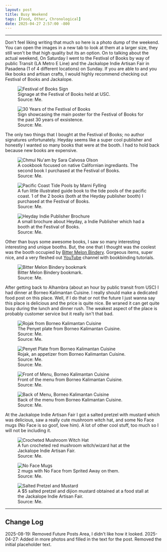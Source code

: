 ```yaml
---
layout: post
title: Busy Weekend
tags: [Food, Other, Chronological]
date: 2025-04-27 2:57:00 -800
---
```

---
Don't feel liking writing that much so here is a photo dump of the weekend. You can open the images in a new tab to look at them at a larger size, they still won't be that high quality but its an option. On to talking about the actual weekend, On Saturday I went to the Festival of Books by way of public Transit (LA Metro E Line) and the Jackalope Indie Artisan Fair in Pasadena (1 of 4 different locations) on Sunday. If you are able to and you like books and artisan crafts, I would highly recommend checking out Festival of Books and Jackalope. 

<div class="image-container">
  <figure>
    <img src="https://raw.githubusercontent.com/fiercefire/Blog-Assets/refs/heads/main/2025-04-26-Busy-Weekend/2025-04-26-Festival-Of-Books-Sign.webp" alt="Festival of Books Sign">
    <figcaption>Signage at the Festival of Books held at USC.<br>Source: Me.</figcaption>
  </figure>

  <figure>
      <img src="https://raw.githubusercontent.com/fiercefire/Blog-Assets/refs/heads/main/2025-04-26-Busy-Weekend/2025-04-26-Festival-Of-Books-30-Years.webp" alt="30 Years of the Festival of Books">
      <figcaption>Sign showcasing the main poster for the Festival of Books for the past 30 years of exsistence.<br>Source: Me.</figcaption>
  </figure>
</div>

The only two things that I bought at the Festival of Books; no author signatures unfortunately. Heyday seems like a super cool publisher and honestly I wanted so many books that were at the booth. I had to hold back because new books are expensive. 

<div class="image-container">
  <figure>
    <img src="https://raw.githubusercontent.com/fiercefire/Blog-Assets/refs/heads/main/2025-04-26-Busy-Weekend/2025-04-26-Sara-Olson-Chimi-Nu'am.webp" alt="Chmui Nu'am by Sara Calvosa Olson">
    <figcaption>A cookbook focused on native Californian ingrediants. The second book I purchased at the Festival of Books.<br>Source: Me.</figcaption>
  </figure>

  <figure>
    <img src="https://raw.githubusercontent.com/fiercefire/Blog-Assets/refs/heads/main/2025-04-26-Busy-Weekend/2025-04-26-Marni-Fylling-Pacific-Coast-Tide-Pools.webp" alt="Pacific Coast Tide Pools by Marni Fylling">
    <figcaption>A fun little illustrated guide book to the tide pools of the pacific coast. 1 of the 2 books (both at the Heyday publisher booth) I purchased at the Festival of Books.<br>Source: Me.</figcaption>
  </figure>

  <figure>
    <img src="https://raw.githubusercontent.com/fiercefire/Blog-Assets/refs/heads/main/2025-04-26-Busy-Weekend/2025-04-26-Heyday-Indie-Publisher.webp" alt="Heyday Indie Publisher Brochure">
    <figcaption>A small brochure about Heyday, a Indie Publisher which had a booth at the Festival of Books.<br>Source: Me.</figcaption>
  </figure>
</div>

Other than buys some awesome books, I saw so many interesting interesting and unique booths. But, the one that I thought was the coolest was the booth occupied by <a href="https://www.bittermelonbindery.com/">Bitter Melon Bindery</a>. Gorgeous items, super nice, and a very fleshed out <a href="https://www.youtube.com/c/bittermelonbindery">YouTube</a> channel with bookbinding tutorials. 

<div class="image-container">
  <figure>
    <img src="https://raw.githubusercontent.com/fiercefire/Blog-Assets/refs/heads/main/2025-04-26-Busy-Weekend/2025-04-26-Bitter-Melon-Bindery.webp" alt="Bitter Melon Bindery bookmark">
    <figcaption>Bitter Melon Bindery bookmark.<br>Source: Me.</figcaption>
  </figure>
</div>

After getting back to Alhambra (about an hour by public transit from USC) I had dinner at Borneo Kalimantan Cuisine. I really should make a dedicated food post on this place. Well, if I do that or not the future I just wanna say this place is delicious and the price is quite nice. Be wraned it can get quite busy during the lunch and dinner rush. The weakest aspect of the place is probably customer service but it really isn't that bad. 

<div class="image-container">
  <figure>
    <img src="https://raw.githubusercontent.com/fiercefire/Blog-Assets/refs/heads/main/2025-04-26-Busy-Weekend/2025-04-26-Borneo-Rojak.webp" alt="Rojak from Borneo Kalimantan Cuisine">
    <figcaption>The Penyet plate from Borneo Kalimantan Cuisine.<br>Source: Me.<br>Source: Me.</figcaption>
  </figure>

  <figure>
    <img src="https://raw.githubusercontent.com/fiercefire/Blog-Assets/refs/heads/main/2025-04-26-Busy-Weekend/2025-04-26-Bornero-Penyet-Plate.webp" alt="Penyet Plate from Borneo Kalimantan Cuisine">
    <figcaption>Rojak, an appetizer from Borneo Kalimantan Cuisine.<br>Source: Me.<br>Source: Me.</figcaption>
  </figure>
  
  <figure>
    <img src="https://raw.githubusercontent.com/fiercefire/Blog-Assets/refs/heads/main/2025-04-26-Busy-Weekend/2025-04-26-Borneo-Menu-Side-A.webp" alt="Front of Menu, Borneo Kalimantan Cuisine">
    <figcaption>Front of the menu from Borneo Kalimantan Cuisine.<br>Source: Me.</figcaption>
  </figure>

  <figure>
    <img src="https://raw.githubusercontent.com/fiercefire/Blog-Assets/refs/heads/main/2025-04-26-Busy-Weekend/2025-04-26-Borneo-Menu-Side-B.webp" alt="Back of Menu, Borneo Kalimantan Cuisine">
    <figcaption>Back of the menu from Borneo Kalimantan Cuisine.<br>Source: Me.</figcaption>
  </figure>
</div>

At the Jackalope Indie Artisan Fair I got a salted pretzel with mustard which was delicious, saw a really cute mushroom witch hat, and some No Face mugs (No Face is so goof, love him). A lot of other cool stuff, too much so I will not be including it.

<div class="image-container">
  <figure>
    <img src="https://raw.githubusercontent.com/fiercefire/Blog-Assets/refs/heads/main/2025-04-26-Busy-Weekend/2025-04-27-Jazzy-Gurumi-Mushroom-Hat.webp" alt="Crocheted Mushroom Witch Hat">
    <figcaption>A fun crocheted red mushroom witch/wizard hat at the Jackalope Indie Artisan Fair.<br>Source: Me.</figcaption>
  </figure>

  <figure>
    <img src="https://raw.githubusercontent.com/fiercefire/Blog-Assets/refs/heads/main/2025-04-26-Busy-Weekend/2025-04-27-kh-ceramics-No-Face-Mug.webp" alt="No Face Mugs">
    <figcaption>2 mugs with No Face from Sprited Away on them.<br>Source: Me.</figcaption>
  </figure>

  <figure>
    <img src="https://raw.githubusercontent.com/fiercefire/Blog-Assets/refs/heads/main/2025-04-26-Busy-Weekend/2025-04-27-Jackoplope-Salted-Pretzel.webp" alt="Salted Pretzel and Mustard">
    <figcaption>A $5 salted pretzel and dijion mustard obtained at a food stall at the Jackalope Indie Artisan Fair.<br>Source: Me.</figcaption>
  </figure>
</div>

---

<h2>Change Log</h2>
2025-08-19: Removed Future Posts Area, I didn't like how it looked.
2025-04-27: Added in more photos and filled in the text for the post. Removed the initial placeholder text. 
